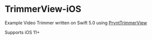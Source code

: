# TrimmerView-iOS
 Example Video Trimmer written on Swift 5.0 using [PryntTrimmerView](https://github.com/HHK1/PryntTrimmerView)
 
 
 Supports iOS 11+
